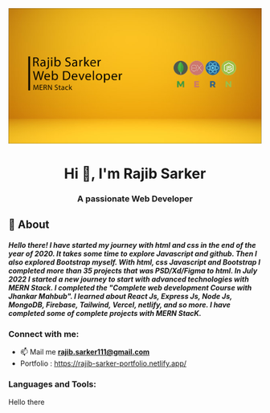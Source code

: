 <img src="/src/asssets/banner.png">
<h1 align="center">Hi 👋, I'm Rajib Sarker</h1>
<h3 align="center">A passionate Web Developer</h3>

## :dart: About ##
##### Hello there! I have started my journey with html and css in the end of the year of 2020. It takes some time to explore Javascript and github. Then I also explored Bootstrap myself. With html, css Javascript and Bootstrap I completed more than 35 projects that was PSD/Xd/Figma to html. In July 2022 I started a new journey to start with advanced technologies with MERN Stack. I completed the "Complete web development Course with Jhankar Mahbub". I learned about React Js, Express Js, Node Js, MongoDB, Firebase, Tailwind, Vercel, netlify, and so more. I have completed some of complete projects with MERN StacK. 

<h3 align="left">Connect with me:</h3>

* 📫 Mail me **rajib.sarker111@gmail.com**
* Portfolio : https://rajib-sarker-portfolio.netlify.app/

<p align="left">

</p>

<h3 align="left">Languages and Tools:</h3>
<div style="display: grid, border: 2px solid red, border-radius: 15px">
<p>Hello there</p>
</div>
